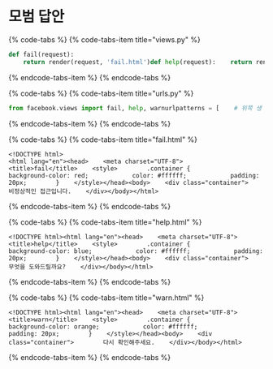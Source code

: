 # 모범 답안

{% code-tabs %}
{% code-tabs-item title="views.py" %}
```python
def fail(request):
    return render(request, 'fail.html')def help(request):    return render(request, 'help.html')def warn(request):    return render(request, 'warn.html')
```
{% endcode-tabs-item %}
{% endcode-tabs %}

{% code-tabs %}
{% code-tabs-item title="urls.py" %}
```python
from facebook.views import fail, help, warnurlpatterns = [    # 위쪽 생    path('fail/', fail),    path('help/', help),    path('warn/', warn),]
```
{% endcode-tabs-item %}
{% endcode-tabs %}

{% code-tabs %}
{% code-tabs-item title="fail.html" %}
```markup
<!DOCTYPE html>
<html lang="en"><head>    <meta charset="UTF-8">    <title>fail</title>    <style>        .container {            background-color: red;            color: #ffffff;            padding: 20px;        }    </style></head><body>    <div class="container">        비정상적인 접근입니다.    </div></body></html> 
```
{% endcode-tabs-item %}
{% endcode-tabs %}

{% code-tabs %}
{% code-tabs-item title="help.html" %}
```text
<!DOCTYPE html><html lang="en"><head>    <meta charset="UTF-8">    <title>help</title>    <style>        .container {            background-color: blue;            color: #ffffff;            padding: 20px;        }    </style></head><body>    <div class="container">        무엇을 도와드릴까요?    </div></body></html>
```
{% endcode-tabs-item %}
{% endcode-tabs %}

{% code-tabs %}
{% code-tabs-item title="warn.html" %}
```markup
<!DOCTYPE html><html lang="en"><head>    <meta charset="UTF-8">    <title>warn</title>    <style>        .container {            background-color: orange;            color: #ffffff;            padding: 20px;        }    </style></head><body>    <div class="container">        다시 확인해주세요.    </div></body></html>
```
{% endcode-tabs-item %}
{% endcode-tabs %}


